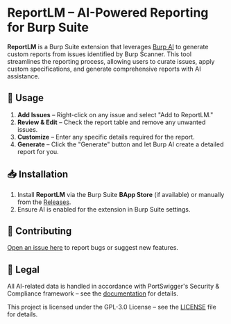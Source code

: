 # ReportLM – AI-Powered Reporting for Burp Suite

**ReportLM** is a Burp Suite extension that leverages [Burp AI](https://portswigger.net/burp/documentation/desktop/extensions/using-ai-extensions) to generate custom reports from issues identified by Burp Scanner. This tool streamlines the reporting process, allowing users to curate issues, apply custom specifications, and generate comprehensive reports with AI assistance.

## 🔧 Usage

1. **Add Issues** – Right-click on any issue and select "Add to ReportLM."
2. **Review & Edit** – Check the report table and remove any unwanted issues.
3. **Customize** – Enter any specific details required for the report.
4. **Generate** – Click the "Generate" button and let Burp AI create a detailed report for you.

## 📥 Installation

1. Install **ReportLM** via the Burp Suite **BApp Store** (if available) or manually from the [Releases](https://github.com/TomLefley/report-lm/releases).
2. Ensure AI is enabled for the extension in Burp Suite settings.

## 🤝 Contributing

[Open an issue here](https://github.com/TomLefley/report-lm/issues/new/choose) to report bugs or suggest new features.

## 📜 Legal

All AI-related data is handled in accordance with PortSwigger's Security & Compliance framework – see the [documentation](https://portswigger.net/burp/documentation/desktop/extensions/ai-security-privacy-data-handling) for details.

This project is licensed under the GPL-3.0 License – see the [LICENSE](LICENSE) file for details.